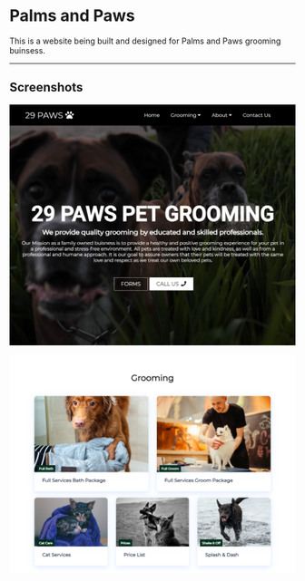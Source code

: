 # Palms and Paws 

This is a website being built and designed for Palms and Paws grooming buinsess.

----
## Screenshots 
![image-one](screenshots/photoOne.png)

![image-one](screenshots/photoTwo.png)





